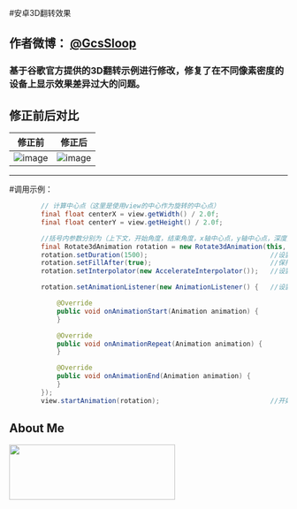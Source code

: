 #安卓3D翻转效果  

## 作者微博：  [@GcsSloop](http://weibo.com/GcsSloop)

### 基于谷歌官方提供的3D翻转示例进行修改，修复了在不同像素密度的设备上显示效果差异过大的问题。

## 修正前后对比

<b>修正前</b> | <b>修正后</b>
--- | ---
![image](https://github.com/GcsSloop/Rotate3dAnimation/blob/master/Pic/%E4%BF%AE%E6%AD%A3%E5%89%8D.gif) | ![image](https://github.com/GcsSloop/Rotate3dAnimation/blob/master/Pic/%E4%BF%AE%E6%AD%A3%E5%90%8E.gif)


- - - - 
#调用示例：
``` java
        // 计算中心点（这里是使用view的中心作为旋转的中心点）
		final float centerX = view.getWidth() / 2.0f;
		final float centerY = view.getHeight() / 2.0f;

        //括号内参数分别为（上下文，开始角度，结束角度，x轴中心点，y轴中心点，深度，是否扭曲）
		final Rotate3dAnimation rotation = new Rotate3dAnimation(this, start, end, centerX, centerY, 1.0f, true);
		rotation.setDuration(1500);                               //设置动画时长
		rotation.setFillAfter(true);                              //保持旋转后效果
		rotation.setInterpolator(new AccelerateInterpolator());   //设置插值器

		rotation.setAnimationListener(new AnimationListener() {   //设置监听器

			@Override
			public void onAnimationStart(Animation animation) {
			}

			@Override
			public void onAnimationRepeat(Animation animation) {
			}

			@Override
			public void onAnimationEnd(Animation animation) {
			}
		});
		view.startAnimation(rotation);                            //开始动画

```



## About Me

<a href="https://github.com/GcsSloop/SloopBlog/blob/master/FINDME.md" target="_blank"> <img src="http://ww4.sinaimg.cn/large/005Xtdi2gw1f1qn89ihu3j315o0dwwjc.jpg" width=300 height=100 /> </a>
